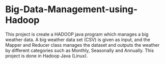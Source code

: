 # Big-Data-Management-using-Hadoop
This project is create a HADOOP java program which manages a big weather data. A big weather data set (CSV) is given as input, and the Mapper and Reducer class manages the dataset and outputs the weather by different categories such as Monthly, Seasonally and Annually. This project is done in Hadoop Java (Linux).
